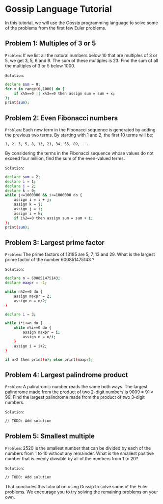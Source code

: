 # Gossip Language Tutorial

In this tutorial, we will use the Gossip programming language to solve some of the problems from the first few Euler problems.

## Problem 1: Multiples of 3 or 5
`Problem`: If we list all the natural numbers below 10 that are multiples of 3 or 5, we get 3, 5, 6 and 9. The sum of these multiples is 23. Find the sum of all the multiples of 3 or 5 below 1000.

`Solution`:

```bash
declare sum = 0;
for x in range(0,1000) do {
    if x%5==0 || x%3==0 then assign sum = sum + x;
};
print(sum);
```

## Problem 2: Even Fibonacci numbers
`Problem`: Each new term in the Fibonacci sequence is generated by adding the previous two terms. By starting with 1 and 2, the first 10 terms will be:
```
1, 2, 3, 5, 8, 13, 21, 34, 55, 89, ...
```
By considering the terms in the Fibonacci sequence whose values do not exceed four million, find the sum of the even-valued terms.

`Solution`:

```bash
declare sum = 2; 
declare i = 1; 
declare j = 2; 
declare k = 0; 
while j<=1000000 && i<=1000000 do {
    assign i = i + j; 
    assign k = j; 
    assign j = i; 
    assign i = k; 
    if i%2==0 then assign sum = sum + i; 
}; 
print(sum);
```
## Problem 3: Largest prime factor
`Problem`: The prime factors of 13195 are 5, 7, 13 and 29. What is the largest prime factor of the number 600851475143 ?

`Solution`:
```bash
declare n = 600851475143;
declare maxpr = -1;

while n%2==0 do {
    assign maxpr = 2;
    assign n = n/2;
}

declare i = 3;

while i*i<=n do {
    while n%i==0 do {
        assign maxpr = i;
        assign n = n/i;
    }
    assign i = i+2;
}

if n>2 then print(n); else print(maxpr);
```
## Problem 4: Largest palindrome product
`Problem`: A palindromic number reads the same both ways. The largest palindrome made from the product of two 2-digit numbers is 9009 = 91 × 99. Find the largest palindrome made from the product of two 3-digit numbers.

`Solution`:

```bash
// TODO: Add solution
```
## Problem 5: Smallest multiple
`Problem`: 2520 is the smallest number that can be divided by each of the numbers from 1 to 10 without any remainder. What is the smallest positive number that is evenly divisible by all of the numbers from 1 to 20?

`Solution`:

```bash
// TODO: Add solution
```
That concludes this tutorial on using Gossip to solve some of the Euler problems. We encourage you to try solving the remaining problems on your own.